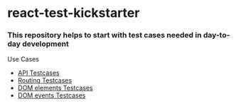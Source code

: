 # react-test-kickstarter

### This repository helps to start with test cases needed in day-to-day development


Use Cases
- [API Testcases](docs/api.md)
- [Routing Testcases](docs/routing.md)
- [DOM elements Testcases](docs/dom-elements.md)
- [DOM events Testcases](docs/dom-events.md)